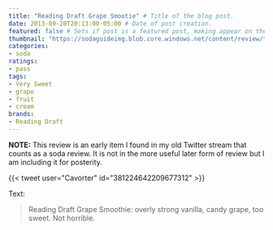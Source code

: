 ```yaml
---
title: "Reading Draft Grape Smootie" # Title of the blog post.
date: 2013-09-20T20:13:00-05:00 # Date of post creation.
featured: false # Sets if post is a featured post, making appear on the home page side bar.
thumbnail: "https://sodaguideimg.blob.core.windows.net/content/review/thumbs/reading-draft-grape-smootie.jpg" # Sets thumbnail image appearing inside card on homepage.
categories:
- soda
ratings:
- pass
tags:
- Very Sweet
- grape
- fruit
- cream
brands:
- Reading Draft
---
```


**NOTE:** This review is an early item I found in my old Twitter stream that counts as a soda review. It is not in the more useful later form of review but I am including it for posterity.

{{< tweet user="Cavorter" id="381224642209677312" >}}

Text:
> Reading Draft Grape Smoothie: overly strong vanilla, candy grape, too sweet. Not horrible.